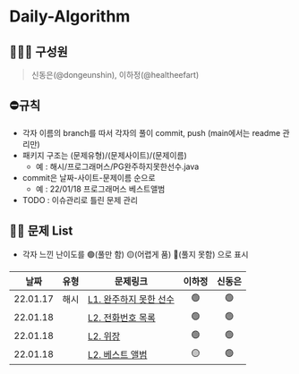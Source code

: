 # Daily-Algorithm

## 👩🏻‍🦱 구성원
> 신동은(@dongeunshin), 이하정(@healtheefart)

## ⛔️규칙

- 각자 이름의 branch를 따서 각자의 풀이 commit, push (main에서는 readme 관리만)
- 패키지 구조는 (문제유형)/(문제사이트)/(문제이름)
    - 예 : 해시/프로그래머스/PG완주하지못한선수.java
- commit은 날짜-사이트-문제이름 순으로
    - 예 : 22/01/18 프로그래머스 베스트앨범
- TODO : 이슈관리로 틀린 문제 관리

## 👊🏼 문제 List
- 각자 느낀 난이도를 🟢(풀만 함) 🟡(어렵게 품) 🔴(풀지 못함) 으로 표시

|날짜|유형|문제링크|이하정|신동은|
|--------|------|---|:------:|:---:|
|22.01.17|해시|[L1. 완주하지 못한 선수](!https://programmers.co.kr/learn/courses/30/lessons/42576)|🟢|🟢|
|22.01.18| |[L2. 전화번호 목록](!https://programmers.co.kr/learn/courses/30/lessons/42577)|🟢|🟢|
|22.01.18| |[L2. 위장](!https://programmers.co.kr/learn/courses/30/lessons/42578)|🟢|🟢|
|22.01.18| |[L2. 베스트 앨범](!https://programmers.co.kr/learn/courses/30/lessons/42579)|🟡|🟢|
